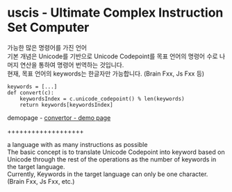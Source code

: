 # uscis - Ultimate Complex Instruction Set Computer

가능한 많은 명령어를 가진 언어  
기본 개념은 Unicode를 기반으로 Unicode Codepoint를 목표 언어의 명령어 수로 나머지 연산을 통하여 명령어 번역하는 것입니다.  
현재, 목표 언어의 keywords는 한글자만 가능합니다. (Brain Fxx, Js Fxx 등)  

```
keywords = [...]
def convert(c):
    keywordsIndex = c.unicode_codepoint() % len(keywords)
    return keywords[keywordsIndex]   
```

demopage - [convertor - demo page](https://psj2867.github.io/demo_ucisc.html)



+++++++++++++++++++

a language with as many instructions as possible  
The basic concept is to translate Unicode Codepoint into keyword based on Unicode through the rest of the operations as the number of keywords in the target language.  
Currently, Keywords in the target language can only be one character. (Brain Fxx, Js Fxx, etc.)  
